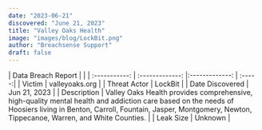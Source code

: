 ```yaml
---
date: "2023-06-21"
discovered: "June 21, 2023"
title: "Valley Oaks Health"
image: "images/blog/LockBit.png"
author: "Breachsense Support"
draft: false
---
```


| Data Breach Report           |              | 
| :-----------: | :-------------:     |:-------------:    | :-----:|
| Victim      | valleyoaks.org      | 
| Threat Actor      | LockBit      | 
| Date Discovered      | Jun 21, 2023      | 
| Description      | Valley Oaks Health provides comprehensive, high-quality mental health and addiction care based on the needs of Hoosiers living in Benton, Carroll, Fountain, Jasper, Montgomery, Newton, Tippecanoe, Warren, and White Counties.      | 
| Leak Size      | Unknown      | 

